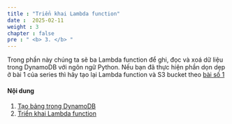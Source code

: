 ```yaml
---
title : "Triển khai Lambda function"
date :  2025-02-11
weight : 3
chapter : false
pre : " <b> 3. </b> "
---
```

Trong phần này chúng ta sẽ ba Lambda function để ghi, đọc và xoá dữ liệu trong DynamoDB với ngôn ngữ Python. Nếu bạn đã thực hiện phần dọn dẹp ở bài 1 của series thì hãy tạo lại Lambda function và S3 bucket theo [bài số 1](https://000078.awsstudygroup.com/vi)

#### Nội dung

1. [Tạo bảng trong DynamoDB](3-1-create-dynamodb-table/)
2. [Triển khai Lambda function](3-2-deploy-lambda-function/)
